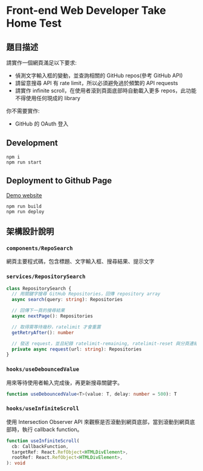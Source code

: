 # Front-end Web Developer Take Home Test

## 題目描述

請實作一個網頁滿足以下要求:

- 偵測文字輸入框的變動，並查詢相關的 GitHub repos(參考 GitHub API)
- 請留意搜尋 API 有 rate limit，所以必須避免過於頻繁的 API requests
- 請實作 infinite scroll，在使用者滾到頁面底部時自動載入更多 repos，此功能不得使用任何現成的 library

你不需要實作:

- GitHub 的 OAuth 登入

## Development

```
npm i
npm run start
```

## Deployment to Github Page

[Demo website](https://xiawpohr.github.io/github-search/)

```
npm run build
npm run deploy
```

## 架構設計說明

### `components/RepoSearch`

網頁主要程式碼，包含標題、文字輸入框、搜尋結果、提示文字

### `services/RepositorySearch`

```typescript
class RepositorySearch {
  // 用關鍵字搜尋 GitHub Repositories，回傳 repository array
  async search(query: string): Repositories

  // 回傳下一頁的搜尋結果
  async nextPage(): Repositories

  // 取得需等待幾秒，ratelimit 才會重置
  getRetryAfter(): number

  // 發送 request，並且紀錄 ratelimit-remaining, ratelimit-reset 與分頁連結。每次呼叫前，會檢查 ratelimit 是否足夠
  private async request(url: string): Repositories
}
```

### `hooks/useDebouncedValue`

用來等待使用者輸入完成後，再更新搜尋關鍵字。

```typescript
function useDebouncedValue<T>(value: T, delay: number = 500): T
```

### `hooks/useInfiniteScroll`

使用 Intersection Observer API 來觀察是否滾動到網頁底部，當到滾動到網頁底部時，執行 callback function。

```typescript
function useInfiniteScroll(
  cb: CallbackFunction,
  targetRef: React.RefObject<HTMLDivElement>,
  rootRef: React.RefObject<HTMLDivElement>,
): void
```
